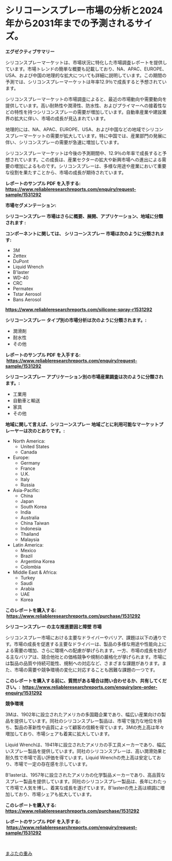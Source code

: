 <p><h1>シリコーンスプレー市場の分析と2024年から2031年までの予測されるサイズ。</h1></p><p><strong>エグゼクティブサマリー</strong></p>
<p><p>シリコンスプレーマーケットは、市場状況に特化した市場調査レポートを提供しています。市場トレンドの簡単な概要も記載しており、NA、APAC、EUROPE、USA、および中国の地理的な拡大についても詳細に説明しています。この期間の予測では、シリコンスプレーマーケットは年率12.9％で成長すると予想されています。</p><p>シリコンスプレーマーケットの市場調査によると、最近の市場動向や需要動向を提供しています。高い耐熱性や潤滑性、防水性、およびプライマーへの接着性などの特性を持つシリコンスプレーの需要が増加しています。自動車産業や建設業界の拡大に伴い、市場の成長が見込まれています。</p><p>地理的には、NA、APAC、EUROPE、USA、および中国などの地域でシリコンスプレーマーケットの需要が拡大しています。特に中国では、産業部門の発展に伴い、シリコンスプレーの需要が急速に増加しています。</p><p>シリコンスプレーマーケットは今後の予測期間中、12.9％の年率で成長すると予想されています。この成長は、産業セクターの拡大や新興市場への進出による需要の増加によるものです。シリコンスプレーは、多様な用途や産業において重要な役割を果たすことから、市場の成長が期待されています。</p></p>
<p><strong>レポートのサンプル PDF を入手する: <a href="https://www.reliableresearchreports.com/enquiry/request-sample/1531292">https://www.reliableresearchreports.com/enquiry/request-sample/1531292</a></strong></p>
<p><strong>市場セグメンテーション:</strong></p>
<p><strong> シリコーンスプレー 市場はさらに概要、展開、アプリケーション、地域に分類されます :</strong></p>
<p><strong>コンポーネントに関しては、 シリコーンスプレー 市場は次のように分類されます: &nbsp;</strong></p>
<p><ul><li>3M</li><li>Zettex</li><li>DuPont</li><li>Liquid Wrench</li><li>B'laster</li><li>WD-40</li><li>CRC</li><li>Permatex</li><li>Tstar Aerosol</li><li>Bans Aerosol</li></ul></p>
<p><strong><a href="https://www.reliableresearchreports.com/silicone-spray-r1531292">https://www.reliableresearchreports.com/silicone-spray-r1531292</a></strong></p>
<p><strong> シリコーンスプレー タイプ別の市場分析は次のように分類されます。:</strong></p>
<p><ul><li>潤滑剤</li><li>耐水性</li><li>その他</li></ul></p>
<p><strong>レポートのサンプル PDF を入手する: &nbsp;<a href="https://www.reliableresearchreports.com/enquiry/request-sample/1531292">https://www.reliableresearchreports.com/enquiry/request-sample/1531292</a></strong></p>
<p><strong> シリコーンスプレー アプリケーション別の市場産業調査は次のように分類されます。:</strong></p>
<p><ul><li>工業用</li><li>自動車と輸送</li><li>家具</li><li>その他</li></ul></p>
<p><strong>地域に関して言えば、シリコーンスプレー 地域ごとに利用可能なマーケットプレーヤーは次のとおりです。:</strong></p>
<p><ul>
    <li>
        North America:
        <ul>
            <li>United States</li>
            <li>Canada</li>
        </ul>
    </li>
    <li>
        Europe:
        <ul>
            <li>Germany</li>
            <li>France</li>
            <li>U.K.</li>
            <li>Italy</li>
            <li>Russia</li>
        </ul>
    </li>
    <li>
        Asia-Pacific:
        <ul>
            <li>China</li>
            <li>Japan</li>
            <li>South Korea</li>
            <li>India</li>
            <li>Australia</li>
            <li>China Taiwan</li>
            <li>Indonesia</li>
            <li>Thailand</li>
            <li>Malaysia</li>
        </ul>
    </li>
    <li>
        Latin America:
        <ul>
            <li>Mexico</li>
            <li>Brazil</li>
            <li>Argentina Korea</li>
            <li>Colombia</li>
        </ul>
    </li>
    <li>
        Middle East & Africa:
        <ul>
            <li>Turkey</li>
            <li>Saudi</li>
            <li>Arabia</li>
            <li>UAE</li>
            <li>Korea</li>
        </ul>
    </li>
    </ul></p>
<p><strong>このレポートを購入する: &nbsp;<a href="https://www.reliableresearchreports.com/purchase/1531292">https://www.reliableresearchreports.com/purchase/1531292</a></strong></p>
<p><strong>シリコーンスプレー の主な推進要因と障壁 市場</strong></p>
<p><p>シリコンスプレー市場における主要なドライバーやバリア、課題は以下の通りです。市場の成長を促進する主要なドライバーは、製品の多様な用途や性能向上による需要の増加、さらに環境への配慮が挙げられます。一方、市場の成長を妨げる主なバリアは、競合他社との価格競争や規制の厳格化が挙げられます。市場には製品の品質や持続可能性、規制への対応など、さまざまな課題があります。また、市場の需要や競争環境の変化に対応することも困難な課題の一つです。</p></p>
<p><strong>このレポートを購入する前に、質問がある場合は問い合わせるか、共有してください。:&nbsp; <a href="https://www.reliableresearchreports.com/enquiry/pre-order-enquiry/1531292">https://www.reliableresearchreports.com/enquiry/pre-order-enquiry/1531292</a></strong></p>
<p><strong>競争環境</strong></p>
<p><p>3Mは、1902年に設立されたアメリカの多国籍企業であり、幅広い産業向けの製品を提供しています。同社のシリコンスプレー製品は、市場で強力な地位を持ち、製品の革新性や品質によって顧客の信頼を得ています。3Mの売上高は年々増加しており、市場シェアも着実に拡大しています。</p><p>Liquid Wrenchは、1941年に設立されたアメリカの手工具メーカーであり、幅広いスプレー製品を提供しています。同社のシリコンスプレーは、高い潤滑効果と耐久性で市場で高い評価を得ています。Liquid Wrenchの売上高は安定しており、市場で一定の存在感を示しています。</p><p>B'lasterは、1957年に設立されたアメリカの化学製品メーカーであり、高品質なスプレー製品を提供しています。同社のシリコンスプレー製品は、長年にわたって市場で人気を博し、着実な成長を遂げています。B'lasterの売上高は順調に増加しており、市場シェアも拡大しています。</p></p>
<p><strong>このレポートを購入する: &nbsp; <a href="https://www.reliableresearchreports.com/purchase/1531292">https://www.reliableresearchreports.com/purchase/1531292</a></strong></p>
<p><strong>レポートのサンプル PDF を入手する: &nbsp;<a href="https://www.reliableresearchreports.com/enquiry/request-sample/1531292">https://www.reliableresearchreports.com/enquiry/request-sample/1531292</a></strong><strong></strong></p>
<p>&nbsp;</p>
<p><p><a href="https://github.com/Sophiaard2003/Market-Research-Report-List-1/blob/main/778700821772.md">まぶたの重み</a></p></p>